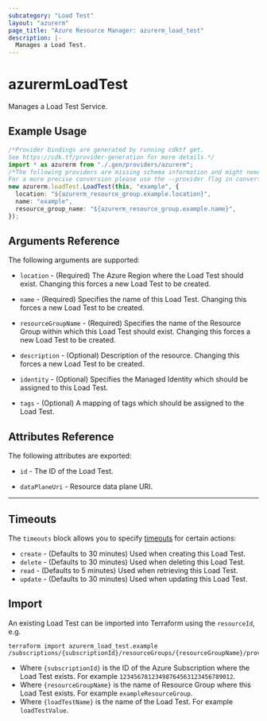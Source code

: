 ```yaml
---
subcategory: "Load Test"
layout: "azurerm"
page_title: "Azure Resource Manager: azurerm_load_test"
description: |-
  Manages a Load Test.
---
```


<!-- Note: This documentation is generated. Any manual changes will be overwritten -->

# azurermLoadTest

Manages a Load Test Service.

## Example Usage

```typescript
/*Provider bindings are generated by running cdktf get.
See https://cdk.tf/provider-generation for more details.*/
import * as azurerm from "./.gen/providers/azurerm";
/*The following providers are missing schema information and might need manual adjustments to synthesize correctly: azurerm.
For a more precise conversion please use the --provider flag in convert.*/
new azurerm.loadTest.LoadTest(this, "example", {
  location: "${azurerm_resource_group.example.location}",
  name: "example",
  resource_group_name: "${azurerm_resource_group.example.name}",
});

```

## Arguments Reference

The following arguments are supported:

*   `location` - (Required) The Azure Region where the Load Test should exist. Changing this forces a new Load Test to be created.

*   `name` - (Required) Specifies the name of this Load Test. Changing this forces a new Load Test to be created.

*   `resourceGroupName` - (Required) Specifies the name of the Resource Group within which this Load Test should exist. Changing this forces a new Load Test to be created.

*   `description` - (Optional) Description of the resource. Changing this forces a new Load Test to be created.

*   `identity` - (Optional) Specifies the Managed Identity which should be assigned to this Load Test.

*   `tags` - (Optional) A mapping of tags which should be assigned to the Load Test.

## Attributes Reference

The following attributes are exported:

*   `id` - The ID of the Load Test.

*   `dataPlaneUri` - Resource data plane URI.

***

## Timeouts

The `timeouts` block allows you to specify [timeouts](https://www.terraform.io/docs/configuration/resources.html#timeouts) for certain actions:

* `create` - (Defaults to 30 minutes) Used when creating this Load Test.
* `delete` - (Defaults to 30 minutes) Used when deleting this Load Test.
* `read` - (Defaults to 5 minutes) Used when retrieving this Load Test.
* `update` - (Defaults to 30 minutes) Used when updating this Load Test.

## Import

An existing Load Test can be imported into Terraform using the `resourceId`, e.g.

```console
terraform import azurerm_load_test.example /subscriptions/{subscriptionId}/resourceGroups/{resourceGroupName}/providers/Microsoft.LoadTestService/loadTests/{loadTestName}
```

* Where `{subscriptionId}` is the ID of the Azure Subscription where the Load Test exists. For example `12345678123498764563123456789012`.
* Where `{resourceGroupName}` is the name of Resource Group where this Load Test exists. For example `exampleResourceGroup`.
* Where `{loadTestName}` is the name of the Load Test. For example `loadTestValue`.
